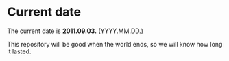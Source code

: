 # Current date

The current date is **2011.09.03.** (YYYY.MM.DD.)

This repository will be good when the world ends, so we will know how long it lasted.